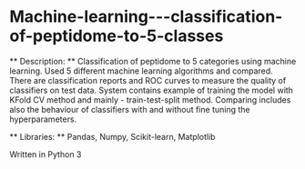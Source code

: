 # Machine-learning---classification-of-peptidome-to-5-classes

** Description: ** Classification of peptidome to 5 categories using machine learning. Used 5 different machine learning algorithms and compared. There are classification reports and ROC curves to measure the quality of classifiers on test data. System contains example of training the model with KFold CV method and mainly - train-test-split method. Comparing includes also the behaviour of classifiers with and without fine tuning the hyperparameters.

** Libraries: ** Pandas, Numpy, Scikit-learn, Matplotlib

Written in Python 3
